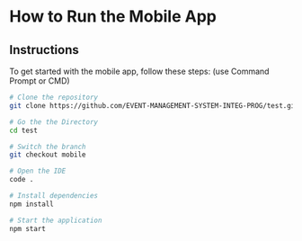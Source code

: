 # How to Run the Mobile App

## Instructions

To get started with the mobile app, follow these steps: (use Command Prompt or CMD)

```sh
# Clone the repository
git clone https://github.com/EVENT-MANAGEMENT-SYSTEM-INTEG-PROG/test.git

# Go the the Directory
cd test

# Switch the branch
git checkout mobile

# Open the IDE
code .

# Install dependencies
npm install

# Start the application
npm start
